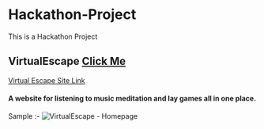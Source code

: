 # Hackathon-Project
This is a Hackathon Project 

## VirtualEscape [Click Me](https://subham-cyber.github.io/Hackathon-Project/)
<a href="https://subham-cyber.github.io/Hackathon-Project/" target=" ">Virtual Escape Site Link</a>


#### A website for listening to music meditation and lay games all in one place.

Sample :-
![VirtualEscape - Homepage](https://user-images.githubusercontent.com/52341551/97068730-f19a9300-15e7-11eb-92e9-8adde0a3384f.png)
